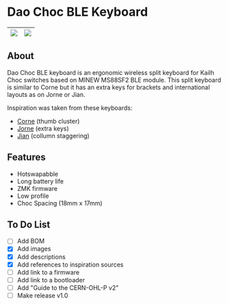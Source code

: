 # Dao Choc BLE Keyboard

| ![](https://i.imgur.com/b6Pgb9p.jpeg) | ![](https://i.imgur.com/Baxozew.jpeg) |
| -----------------------------------------   | -------------------------------------------	|

## About

Dao Choc BLE keyboard is an ergonomic wireless split keyboard for Kailh Choc switches based on MINEW MS88SF2 BLE module. This split keyboard is similar to Corne but it has an extra keys for brackets and international layouts as on Jorne or Jian.

Inspiration was taken from these keyboards:
- [Corne](https://github.com/foostan/crkbd) (thumb cluster)
- [Jorne](https://github.com/joric/jorne) (extra keys)
- [Jian](https://camo.githubusercontent.com/ae0283dd833b7c1988594eb5f47a608b90d271460e9c22f24598b88fe906dd35/68747470733a2f2f692e696d6775722e636f6d2f6953334962486b2e6a7067) (collumn staggering)

## Features

- Hotswapabble
- Long battery life
- ZMK firmware
- Low profile
- Choc Spacing (18mm x 17mm)

## To Do List
- [ ] Add BOM
- [x] Add images
- [x] Add descriptions
- [x] Add references to inspiration sources
- [ ] Add link to a firmware
- [ ] Add link to a bootloader
- [ ] Add "Guide to the CERN-OHL-P v2"
- [ ] Make release v1.0
